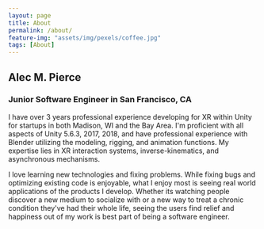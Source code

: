 ```yaml
---
layout: page
title: About
permalink: /about/
feature-img: "assets/img/pexels/coffee.jpg"
tags: [About]
---
```


## Alec M. Pierce
### Junior Software Engineer in San Francisco, CA  

I have over 3 years professional experience developing for XR within Unity for startups in both Madison, WI and the Bay Area. I'm proficient with all aspects of Unity 5.6.3, 2017, 2018, and have professional experience with Blender utilizing the modeling, rigging, and animation functions. My expertise lies in XR interaction systems, inverse-kinematics, and asynchronous mechanisms.  

I love learning new technologies and fixing problems. While fixing bugs and optimizing existing code is enjoyable, what I enjoy most is seeing real world applications of the products I develop. Whether its watching people discover a new medium to socialize with or a new way to treat a chronic condition they've had their whole life, seeing the users find relief and happiness out of my work is best part of being a software engineer.